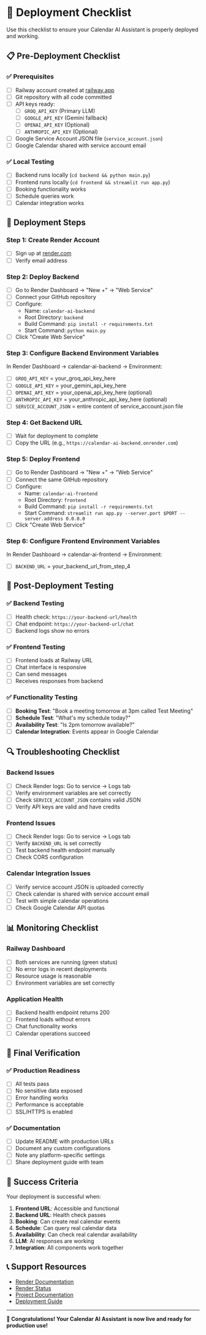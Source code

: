 # 🚀 Deployment Checklist

Use this checklist to ensure your Calendar AI Assistant is properly deployed and working.

## 📋 Pre-Deployment Checklist

### ✅ Prerequisites
- [ ] Railway account created at [railway.app](https://railway.app)
- [ ] Git repository with all code committed
- [ ] API keys ready:
  - [ ] `GROQ_API_KEY` (Primary LLM)
  - [ ] `GOOGLE_API_KEY` (Gemini fallback)
  - [ ] `OPENAI_API_KEY` (Optional)
  - [ ] `ANTHROPIC_API_KEY` (Optional)
- [ ] Google Service Account JSON file (`service_account.json`)
- [ ] Google Calendar shared with service account email

### ✅ Local Testing
- [ ] Backend runs locally (`cd backend && python main.py`)
- [ ] Frontend runs locally (`cd frontend && streamlit run app.py`)
- [ ] Booking functionality works
- [ ] Schedule queries work
- [ ] Calendar integration works

## 🔧 Deployment Steps

### Step 1: Create Render Account
- [ ] Sign up at [render.com](https://render.com)
- [ ] Verify email address

### Step 2: Deploy Backend
- [ ] Go to Render Dashboard → "New +" → "Web Service"
- [ ] Connect your GitHub repository
- [ ] Configure:
  - Name: `calendar-ai-backend`
  - Root Directory: `backend`
  - Build Command: `pip install -r requirements.txt`
  - Start Command: `python main.py`
- [ ] Click "Create Web Service"

### Step 3: Configure Backend Environment Variables
In Render Dashboard → calendar-ai-backend → Environment:

- [ ] `GROQ_API_KEY` = your_groq_api_key_here
- [ ] `GOOGLE_API_KEY` = your_gemini_api_key_here
- [ ] `OPENAI_API_KEY` = your_openai_api_key_here (optional)
- [ ] `ANTHROPIC_API_KEY` = your_anthropic_api_key_here (optional)
- [ ] `SERVICE_ACCOUNT_JSON` = entire content of service_account.json file

### Step 4: Get Backend URL
- [ ] Wait for deployment to complete
- [ ] Copy the URL (e.g., `https://calendar-ai-backend.onrender.com`)

### Step 5: Deploy Frontend
- [ ] Go to Render Dashboard → "New +" → "Web Service"
- [ ] Connect the same GitHub repository
- [ ] Configure:
  - Name: `calendar-ai-frontend`
  - Root Directory: `frontend`
  - Build Command: `pip install -r requirements.txt`
  - Start Command: `streamlit run app.py --server.port $PORT --server.address 0.0.0.0`
- [ ] Click "Create Web Service"

### Step 6: Configure Frontend Environment Variables
In Render Dashboard → calendar-ai-frontend → Environment:

- [ ] `BACKEND_URL` = your_backend_url_from_step_4

## 🧪 Post-Deployment Testing

### ✅ Backend Testing
- [ ] Health check: `https://your-backend-url/health`
- [ ] Chat endpoint: `https://your-backend-url/chat`
- [ ] Backend logs show no errors

### ✅ Frontend Testing
- [ ] Frontend loads at Railway URL
- [ ] Chat interface is responsive
- [ ] Can send messages
- [ ] Receives responses from backend

### ✅ Functionality Testing
- [ ] **Booking Test**: "Book a meeting tomorrow at 3pm called Test Meeting"
- [ ] **Schedule Test**: "What's my schedule today?"
- [ ] **Availability Test**: "Is 2pm tomorrow available?"
- [ ] **Calendar Integration**: Events appear in Google Calendar

## 🔍 Troubleshooting Checklist

### Backend Issues
- [ ] Check Render logs: Go to service → Logs tab
- [ ] Verify environment variables are set correctly
- [ ] Check `SERVICE_ACCOUNT_JSON` contains valid JSON
- [ ] Verify API keys are valid and have credits

### Frontend Issues
- [ ] Check Render logs: Go to service → Logs tab
- [ ] Verify `BACKEND_URL` is set correctly
- [ ] Test backend health endpoint manually
- [ ] Check CORS configuration

### Calendar Integration Issues
- [ ] Verify service account JSON is uploaded correctly
- [ ] Check calendar is shared with service account email
- [ ] Test with simple calendar operations
- [ ] Check Google Calendar API quotas

## 📊 Monitoring Checklist

### Railway Dashboard
- [ ] Both services are running (green status)
- [ ] No error logs in recent deployments
- [ ] Resource usage is reasonable
- [ ] Environment variables are set correctly

### Application Health
- [ ] Backend health endpoint returns 200
- [ ] Frontend loads without errors
- [ ] Chat functionality works
- [ ] Calendar operations succeed

## 🎯 Final Verification

### ✅ Production Readiness
- [ ] All tests pass
- [ ] No sensitive data exposed
- [ ] Error handling works
- [ ] Performance is acceptable
- [ ] SSL/HTTPS is enabled

### ✅ Documentation
- [ ] Update README with production URLs
- [ ] Document any custom configurations
- [ ] Note any platform-specific settings
- [ ] Share deployment guide with team

## 🚀 Success Criteria

Your deployment is successful when:

1. **Frontend URL**: Accessible and functional
2. **Backend URL**: Health check passes
3. **Booking**: Can create real calendar events
4. **Schedule**: Can query real calendar data
5. **Availability**: Can check real calendar availability
6. **LLM**: AI responses are working
7. **Integration**: All components work together

## 📞 Support Resources

- [Render Documentation](https://render.com/docs)
- [Render Status](https://status.render.com)
- [Project Documentation](PROJECT_SUMMARY.md)
- [Deployment Guide](RENDER_DEPLOYMENT.md)

---

**🎉 Congratulations! Your Calendar AI Assistant is now live and ready for production use!** 